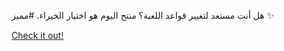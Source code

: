هل أنت مستعد لتغيير قواعد اللعبة؟ منتج اليوم هو اختيار الخبراء. #مميز ✨

[Check it out!](https://www.facebook.com/share/17TW2PL6Tj/)